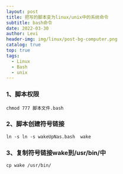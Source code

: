 ```yaml
---
layout: post
title: 把写的脚本变为linux/unix中的系统命令
subtitle: bash命令
date: 2022-03-30
author: Levi
header-img: img/linux/post-bg-computer.png
catalog: true
top: true
tags:
  - Linux
  - Bash
  - unix
---
```






### 1、脚本权限

```shell
chmod 777 脚本文件.bash
```

### 2、脚本创建符号链接

```shell
ln -s ln -s wakeUpNas.bash  wake
```

### 3、复制符号链接wake到/usr/bin/中

```shell
cp wake /usr/bin/
```

